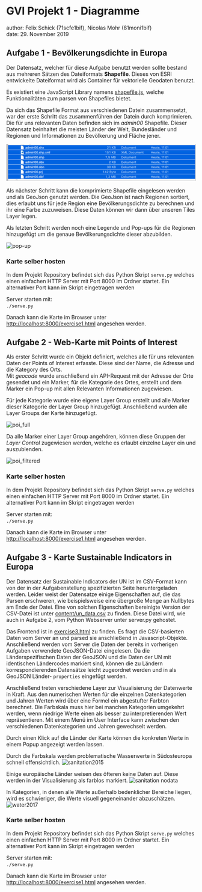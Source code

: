 # GVI Projekt 1 - Diagramme
author: Felix Schick (71scfe1bif), Nicolas Mohr (81moni1bif)  
date: 29. November 2019

## Aufgabe 1 - Bevölkerungsdichte in Europa

Der Datensatz, welcher für diese Aufgabe benutzt werden sollte bestand aus mehreren Sätzen des Dateiformats **Shapefile**. Dieses von ESRI entwickelte Dateiformat wird als Container für vektorielle Geodaten benutzt.

Es existiert eine JavaScript Library namens [shapefile.js](https://github.com/calvinmetcalf/shapefile-js), welche Funktionalitäten zum parsen von Shapefiles bietet.

Da sich das Shapefile Format aus verschiedenen Datein zusammensetzt, war der erste Schritt das zusammenführen der Datein durch komprimieren. Die für uns relevanten Daten befinden sich im *admin00* Shapefile. Dieser Datensatz beinhaltet die meisten Länder der Welt, Bundesländer und Regionen und Informationen zu Bevölkerung und Fläche jener.

![shapefiles](documentation/pics/admin_files.png)

Als nächster Schritt kann die komprimierte Shapefile eingelesen werden und als GeoJson genutzt werden. Die GeoJson ist nach Regionen sortiert, dies erlaubt uns für jede Region eine Bevölkerungsdichte zu berechnen und ihr eine Farbe zuzuweisen.
Diese Daten können wir dann über unseren Tiles Layer legen.  

Als letzten Schritt werden noch eine Legende und Pop-ups für die Regionen hinzugefügt um die genaue Bevölkerungsdichte dieser abzubilden. 

![pop-up](documentation/pics/europe_pup.png)

### Karte selber hosten

In dem Projekt Repository befindet sich das Python Skript ```serve.py``` welches einen einfachen HTTP Server mit Port 8000 im Ordner startet. Ein alternativer Port kann im Skript eingetragen werden

Server starten mit:  
```./serve.py```

Danach kann die Karte im Browser unter [http://localhost:8000/exercise1.html](http://localhost:8000/exercise1.html) angesehen werden.

## Aufgabe 2 - Web-Karte mit Points of Interest 

Als erster Schritt wurde ein Objekt definiert, welches alle für uns relevanten Daten der Points of Interest erfasste. Diese sind der Name, die Adresse und die Kategory des Orts.  
Mit *geocode* wurde anschließend ein API-Request mit der Adresse der Orte gesendet und ein Marker, für die Kategorie des Ortes, erstellt und dem Marker ein Pop-up mit allen Relevanten Informationen zugewiesen.  

Für jede Kategorie wurde eine eigene Layer Group erstellt und alle Marker dieser Kategorie der Layer Group hinzugefügt.
Anschließend wurden alle Layer Groups der Karte hinzugefügt.

![poi_full](documentation/pics/poi_full.png)

Da alle Marker einer Layer Group angehören, können diese Gruppen der *Layer Control* zugewiesen werden, welche es erlaubt einzelne Layer ein und auszublenden.

![poi_filtered](documentation/pics/poi_filtered.png)

### Karte selber hosten

In dem Projekt Repository befindet sich das Python Skript ```serve.py``` welches einen einfachen HTTP Server mit Port 8000 im Ordner startet. Ein alternativer Port kann im Skript eingetragen werden

Server starten mit:  
```./serve.py```

Danach kann die Karte im Browser unter [http://localhost:8000/exercise1.html](http://localhost:8000/exercise2.html) angesehen werden.




## Aufgabe 3 - Karte Sustainable Indicators in Europa
Der Datensatz der Sustainable Indicators der UN ist im CSV-Format kann von der in der Aufgabenstellung spezifizierten Seite heruntergeladen werden.
Leider weist der Datensatze einige Eigenschaften auf, die das Parsen erschweren, wie beispielsweise eine übergroße Menge an Nullbytes am Ende der Datei.
Eine von solchen Eigenschaften bereinigte Version der CSV-Datei ist unter [content/un_data.csv](content/un_data.csv) zu finden.
Diese Datei wird, wie auch in Aufgabe 2, vom Python Webserver unter server.py gehostet.

Das Frontend ist in [exercise3.html](exercise3.html) zu finden.
Es fragt die CSV-basierten Daten vom Server an und parsed sie anschließend in Javascript-Objekte.
Anschließend werden vom Server die Daten der bereits in vorherigen Aufgaben verwendete GeoJSON-Datei eingelesen.
Da die Länderspezifischen Daten der GeoJSON und die Daten der UN mit identischen Ländercodes markiert sind, können die zu Ländern korrespondierenden Datensätze leicht zugeordnet werden und in als GeoJSON Länder- `properties` eingefügt werden.

Anschließend treten verschiedene Layer zur Visualisierung der Datenwerte in Kraft.
Aus den numerischen Werten für die einzelnen Datenkategorien und Jahren Werten wird über eine Formel ein abgestufter Farbton berechnet.
Die Farbskala muss hier bei manchen Kategorien umgekehrt werden, wenn niedrige Werte einen als besser zu interpretierenden Wert repräsentieren.
Mit einem Menü im User Interface kann zwischen den verschiedenen Datenkategorien und Jahren gewechselt werden.

Durch einen Klick auf die Länder der Karte können die konkreten Werte in einem Popup angezeigt werden lassen.

Durch die Farbskala werden problematische Wasserwerte in Südosteuropa schnell offensichtlich. 
![sanitation2015](/documentation/pics/sanitation2015.png)

Einige europäische Länder weisen des öfteren keine Daten auf. Diese werden in der Visualisierung als farblos markiert.
![sanitation nodata ](/documentation/pics/sanitation_nodata.png)

In Kategorien, in denen alle Werte außerhalb bedenklicher Bereiche liegen, wird es schwieriger, die Werte visuell gegeneinander abzuschätzen.
![water2017](/documentation/pics/water2017.png)


### Karte selber hosten

In dem Projekt Repository befindet sich das Python Skript ```serve.py``` welches einen einfachen HTTP Server mit Port 8000 im Ordner startet. Ein alternativer Port kann im Skript eingetragen werden

Server starten mit:  
```./serve.py```

Danach kann die Karte im Browser unter [http://localhost:8000/exercise1.html](http://localhost:8000/exercise1.html) angesehen werden.
